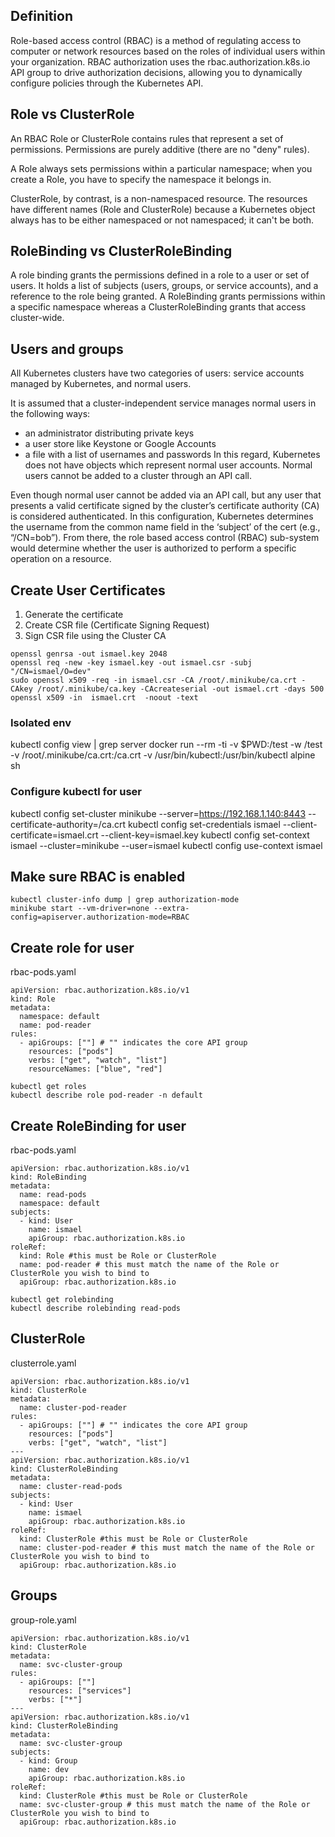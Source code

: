 ## Definition

Role-based access control (RBAC) is a method of regulating access to computer or network resources based on the roles of individual users within your organization. RBAC authorization uses the rbac.authorization.k8s.io API group to drive authorization decisions, allowing you to dynamically configure policies through the Kubernetes API.

## Role vs ClusterRole

An RBAC Role or ClusterRole contains rules that represent a set of permissions. Permissions are purely additive (there are no "deny" rules). 

A Role always sets permissions within a particular namespace; when you create a Role, you have to specify the namespace it belongs in.

ClusterRole, by contrast, is a non-namespaced resource. The resources have different names (Role and ClusterRole) because a Kubernetes object always has to be either namespaced or not namespaced; it can't be both.

## RoleBinding vs ClusterRoleBinding

A role binding grants the permissions defined in a role to a user or set of users. It holds a list of subjects (users, groups, or service accounts), and a reference to the role being granted. A RoleBinding grants permissions within a specific namespace whereas a ClusterRoleBinding grants that access cluster-wide.

## Users and groups

All Kubernetes clusters have two categories of users: service accounts managed by Kubernetes, and normal users.

It is assumed that a cluster-independent service manages normal users in the following ways:
- an administrator distributing private keys
- a user store like Keystone or Google Accounts
- a file with a list of usernames and passwords
In this regard, Kubernetes does not have objects which represent normal user accounts. Normal users cannot be added to a cluster through an API call.

Even though normal user cannot be added via an API call, but any user that presents a valid certificate signed by the cluster’s certificate authority (CA) is considered authenticated. In this configuration, Kubernetes determines the username from the common name field in the ‘subject’ of the cert (e.g., “/CN=bob”). From there, the role based access control (RBAC) sub-system would determine whether the user is authorized to perform a specific operation on a resource.

## Create User Certificates

1. Generate the certificate
2. Create CSR file (Certificate Signing Request)
3. Sign CSR file using the Cluster CA

```
openssl genrsa -out ismael.key 2048
openssl req -new -key ismael.key -out ismael.csr -subj "/CN=ismael/O=dev"
sudo openssl x509 -req -in ismael.csr -CA /root/.minikube/ca.crt -CAkey /root/.minikube/ca.key -CAcreateserial -out ismael.crt -days 500
openssl x509 -in  ismael.crt  -noout -text
```

### Isolated env
kubectl config view  | grep server
docker run --rm -ti -v $PWD:/test -w /test  -v /root/.minikube/ca.crt:/ca.crt -v /usr/bin/kubectl:/usr/bin/kubectl alpine sh

### Configure kubectl for user
kubectl config set-cluster minikube --server=https://192.168.1.140:8443 --certificate-authority=/ca.crt
kubectl config set-credentials ismael --client-certificate=ismael.crt --client-key=ismael.key
kubectl config set-context ismael --cluster=minikube --user=ismael
kubectl config use-context ismael

## Make sure RBAC is enabled

`kubectl cluster-info dump | grep authorization-mode`  
`minikube start --vm-driver=none --extra-config=apiserver.authorization-mode=RBAC`  

## Create role for user

rbac-pods.yaml
```
apiVersion: rbac.authorization.k8s.io/v1
kind: Role
metadata:
  namespace: default
  name: pod-reader
rules:
  - apiGroups: [""] # "" indicates the core API group
    resources: ["pods"]
    verbs: ["get", "watch", "list"]
    resourceNames: ["blue", "red"]
```

`kubectl get roles`  
`kubectl describe role pod-reader -n default`  

## Create RoleBinding for user

rbac-pods.yaml

```
apiVersion: rbac.authorization.k8s.io/v1
kind: RoleBinding
metadata:
  name: read-pods
  namespace: default
subjects:
  - kind: User
    name: ismael
    apiGroup: rbac.authorization.k8s.io
roleRef:
  kind: Role #this must be Role or ClusterRole
  name: pod-reader # this must match the name of the Role or ClusterRole you wish to bind to
  apiGroup: rbac.authorization.k8s.io
```

`kubectl get rolebinding`  
`kubectl describe rolebinding read-pods`  

## ClusterRole

clusterrole.yaml
```
apiVersion: rbac.authorization.k8s.io/v1
kind: ClusterRole
metadata:
  name: cluster-pod-reader
rules:
  - apiGroups: [""] # "" indicates the core API group
    resources: ["pods"]
    verbs: ["get", "watch", "list"]
---
apiVersion: rbac.authorization.k8s.io/v1
kind: ClusterRoleBinding
metadata:
  name: cluster-read-pods
subjects:
  - kind: User
    name: ismael
    apiGroup: rbac.authorization.k8s.io
roleRef:
  kind: ClusterRole #this must be Role or ClusterRole
  name: cluster-pod-reader # this must match the name of the Role or ClusterRole you wish to bind to
  apiGroup: rbac.authorization.k8s.io
```

## Groups

group-role.yaml
```
apiVersion: rbac.authorization.k8s.io/v1
kind: ClusterRole
metadata:
  name: svc-cluster-group
rules:
  - apiGroups: [""]
    resources: ["services"]
    verbs: ["*"]
---
apiVersion: rbac.authorization.k8s.io/v1
kind: ClusterRoleBinding
metadata:
  name: svc-cluster-group
subjects:
  - kind: Group
    name: dev
    apiGroup: rbac.authorization.k8s.io
roleRef:
  kind: ClusterRole #this must be Role or ClusterRole
  name: svc-cluster-group # this must match the name of the Role or ClusterRole you wish to bind to
  apiGroup: rbac.authorization.k8s.io
```